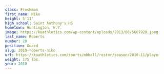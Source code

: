 ```yaml
---
class: Freshman
first_name: Niko
height: 5'11"
high_school: Saint Anthony's HS
hometown: Huntington, N.Y.
image: https://kuathletics.com/wp-content/uploads/2013/06/5667928.jpeg
last_name: Roberts
number: 20
position: Guard
slug: 2010-roberts-niko
url: https://kuathletics.com/sports/mbball/roster/season/2010-11/player/niko-roberts/
weight: 175 lbs.
year: 2010
---
```

